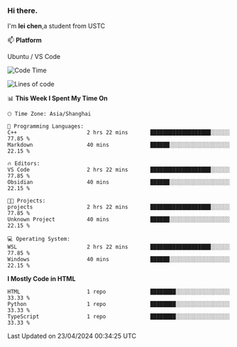 ### Hi there.
I'm **lei chen**,a student from USTC

📫 **Platform**

Ubuntu / VS Code

<!--START_SECTION:waka-->
![Code Time](http://img.shields.io/badge/Code%20Time-181%20hrs%2058%20mins-blue)

![Lines of code](https://img.shields.io/badge/From%20Hello%20World%20I%27ve%20Written-12.0%20thousand%20lines%20of%20code-blue)

📊 **This Week I Spent My Time On** 

```text
🕑︎ Time Zone: Asia/Shanghai

💬 Programming Languages: 
C++                      2 hrs 22 mins       ███████████████████░░░░░░   77.85 % 
Markdown                 40 mins             ██████░░░░░░░░░░░░░░░░░░░   22.15 % 

🔥 Editors: 
VS Code                  2 hrs 22 mins       ███████████████████░░░░░░   77.85 % 
Obsidian                 40 mins             ██████░░░░░░░░░░░░░░░░░░░   22.15 % 

🐱‍💻 Projects: 
projects                 2 hrs 22 mins       ███████████████████░░░░░░   77.85 % 
Unknown Project          40 mins             ██████░░░░░░░░░░░░░░░░░░░   22.15 % 

💻 Operating System: 
WSL                      2 hrs 22 mins       ███████████████████░░░░░░   77.85 % 
Windows                  40 mins             ██████░░░░░░░░░░░░░░░░░░░   22.15 % 
```

**I Mostly Code in HTML** 

```text
HTML                     1 repo              ████████░░░░░░░░░░░░░░░░░   33.33 % 
Python                   1 repo              ████████░░░░░░░░░░░░░░░░░   33.33 % 
TypeScript               1 repo              ████████░░░░░░░░░░░░░░░░░   33.33 % 
```




 Last Updated on 23/04/2024 00:34:25 UTC
<!--END_SECTION:waka-->
